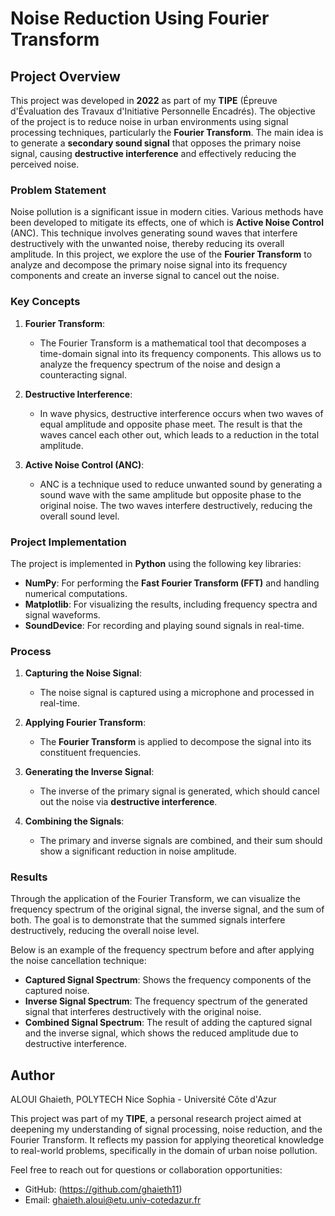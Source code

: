 # Noise Reduction Using Fourier Transform

## Project Overview

This project was developed in **2022** as part of my **TIPE** (Épreuve d'Évaluation des Travaux d'Initiative Personnelle Encadrés). The objective of the project is to reduce noise in urban environments using signal processing techniques, particularly the **Fourier Transform**. The main idea is to generate a **secondary sound signal** that opposes the primary noise signal, causing **destructive interference** and effectively reducing the perceived noise.

### Problem Statement

Noise pollution is a significant issue in modern cities. Various methods have been developed to mitigate its effects, one of which is **Active Noise Control** (ANC). This technique involves generating sound waves that interfere destructively with the unwanted noise, thereby reducing its overall amplitude. In this project, we explore the use of the **Fourier Transform** to analyze and decompose the primary noise signal into its frequency components and create an inverse signal to cancel out the noise.

### Key Concepts

1. **Fourier Transform**:
   - The Fourier Transform is a mathematical tool that decomposes a time-domain signal into its frequency components. This allows us to analyze the frequency spectrum of the noise and design a counteracting signal.
   
2. **Destructive Interference**:
   - In wave physics, destructive interference occurs when two waves of equal amplitude and opposite phase meet. The result is that the waves cancel each other out, which leads to a reduction in the total amplitude.

3. **Active Noise Control (ANC)**:
   - ANC is a technique used to reduce unwanted sound by generating a sound wave with the same amplitude but opposite phase to the original noise. The two waves interfere destructively, reducing the overall sound level.

### Project Implementation

The project is implemented in **Python** using the following key libraries:
- **NumPy**: For performing the **Fast Fourier Transform (FFT)** and handling numerical computations.
- **Matplotlib**: For visualizing the results, including frequency spectra and signal waveforms.
- **SoundDevice**: For recording and playing sound signals in real-time.

### Process

1. **Capturing the Noise Signal**: 
   - The noise signal is captured using a microphone and processed in real-time.
   
2. **Applying Fourier Transform**:
   - The **Fourier Transform** is applied to decompose the signal into its constituent frequencies.
   
3. **Generating the Inverse Signal**:
   - The inverse of the primary signal is generated, which should cancel out the noise via **destructive interference**.
   
4. **Combining the Signals**:
   - The primary and inverse signals are combined, and their sum should show a significant reduction in noise amplitude.

### Results

Through the application of the Fourier Transform, we can visualize the frequency spectrum of the original signal, the inverse signal, and the sum of both. The goal is to demonstrate that the summed signals interfere destructively, reducing the overall noise level.

Below is an example of the frequency spectrum before and after applying the noise cancellation technique:

- **Captured Signal Spectrum**: Shows the frequency components of the captured noise.
- **Inverse Signal Spectrum**: The frequency spectrum of the generated signal that interferes destructively with the original noise.
- **Combined Signal Spectrum**: The result of adding the captured signal and the inverse signal, which shows the reduced amplitude due to destructive interference.

## Author
ALOUI Ghaieth, POLYTECH Nice Sophia - Université Côte d'Azur 

This project was part of my **TIPE**, a personal research project aimed at deepening my understanding of signal processing, noise reduction, and the Fourier Transform. It reflects my passion for applying theoretical knowledge to real-world problems, specifically in the domain of urban noise pollution.

Feel free to reach out for questions or collaboration opportunities:

- GitHub: (https://github.com/ghaieth11)
- Email: ghaieth.aloui@etu.univ-cotedazur.fr
